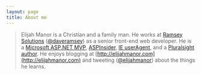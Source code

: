 ```yaml
---
layout: page
title: About me
---
```


> Elijah Manor is a Christian and a family man. He works at [Ramsey Solutions](http://daveramsey.com) ([@daveramsey](http://twitter.com/daveramsey)) as a senior front-end web developer. He is a [Microsoft ASP.NET MVP](http://mvp.microsoft.com/en-us/mvp/Elijah%20Manor-4025706), [ASPInsider](http://www.aspinsiders.com/), [IE userAgent](https://useragents.ie/), and a [Pluralsight author](http://www.pluralsight.com/). He enjoys blogging at [http://elijahmanor.com](http://elijahmanor.com) and tweeting ([@elijahmanor](http://twitter.com/elijahmanor)) about the things he learns.
